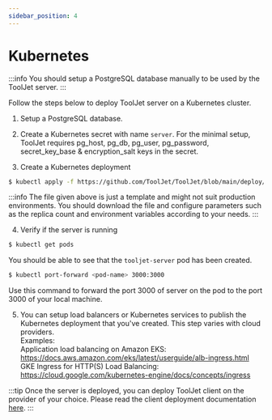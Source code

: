 ```yaml
---
sidebar_position: 4
---
```


# Kubernetes

:::info
You should setup a PostgreSQL database manually to be used by the ToolJet server.
:::

Follow the steps below to deploy ToolJet server on a Kubernetes cluster. 

1. Setup a PostgreSQL database.

2. Create a Kubernetes secret with name `server`. For the minimal setup, ToolJet requires pg_host, pg_db, pg_user, pg_password, secret_key_base & encryption_salt keys in the secret.

3. Create a Kubernetes deployment

```bash
$ kubectl apply -f https://github.com/ToolJet/ToolJet/blob/main/deploy/kubernetes/server-deployment.yaml
```

:::info
The file given above is just a template and might not suit production environments. You should download the file and configure parameters such as the replica count and environment variables according to your needs.
:::

4. Verify if the server is running 

```bash
$ kubectl get pods
```

You should be able to see that the `tooljet-server` pod has been created. 

```bash
$ kubectl port-forward <pod-name> 3000:3000
```

Use this command to forward the port 3000 of server on the pod to the port 3000 of your local machine.

5. You can setup load balancers or Kubernetes services to publish the Kubernetes deployment that you've created. This step varies with cloud providers.    
Examples:    
Application load balancing on Amazon EKS: https://docs.aws.amazon.com/eks/latest/userguide/alb-ingress.html   
GKE Ingress for HTTP(S) Load Balancing: https://cloud.google.com/kubernetes-engine/docs/concepts/ingress

:::tip
Once the server is deployed, you can deploy ToolJet client on the provider of your choice. Please read the client deployment documentation [here](/docs/setup/client).
:::
